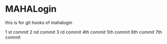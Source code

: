 # MAHALogin
this is for git hooks  of mahalogin

1 st commit
2 nd commit 
3 rd commit
4th commit
5th commit
6th commit
7th commit
